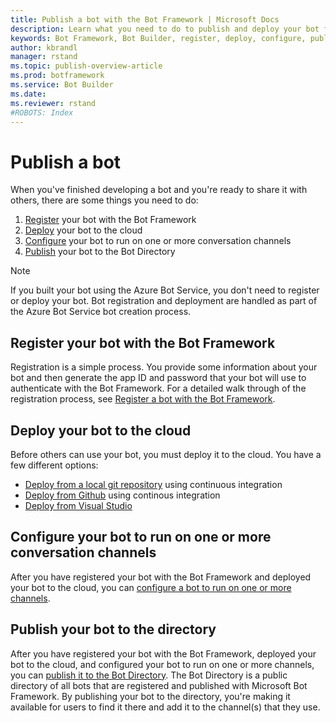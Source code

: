```yaml
---
title: Publish a bot with the Bot Framework | Microsoft Docs
description: Learn what you need to do to publish and deploy your bot for people to use.
keywords: Bot Framework, Bot Builder, register, deploy, configure, publish, Bot Directory
author: kbrandl
manager: rstand
ms.topic: publish-overview-article
ms.prod: botframework
ms.service: Bot Builder
ms.date:
ms.reviewer: rstand
#ROBOTS: Index
---
```


# Publish a bot

When you've finished developing a bot and you're ready to share it with others, there are some things you need to do:

1. [Register](#register) your bot with the Bot Framework<br/>
2. [Deploy](#deploy) your bot to the cloud<br/>
3. [Configure](#configure) your bot to run on one or more conversation channels<br/>
4. [Publish](#publish) your bot to the Bot Directory

> [!NOTE]
> If you built your bot using the Azure Bot Service, you don't need to register or deploy your bot.
> Bot registration and deployment are handled as part of the Azure Bot Service bot creation process.

## Register your bot with the Bot Framework

Registration is a simple process. You provide some information about your bot and then generate the app ID and password that your bot will use to authenticate with the Bot Framework.
For a detailed walk through of the registration process, see [Register a bot with the Bot Framework](~/portal-register-bot.md).

## Deploy your bot to the cloud

Before others can use your bot, you must deploy it to the cloud. You have a few different options:

- [Deploy from a local git repository](~/azure-deploy-bot-local-git.md) using continuous integration
- [Deploy from Github](~/azure-deploy-bot-github.md) using continous integration
- [Deploy from Visual Studio](~/azure-deploy-bot-visual-studio.md)

## Configure your bot to run on one or more conversation channels

After you have registered your bot with the Bot Framework and deployed your bot to the cloud, you can [configure a bot to run on one or more channels](~/portal-configure-channels.md).

## Publish your bot to the directory

After you have registered your bot with the Bot Framework, deployed your bot to the cloud, and configured your bot to run on one or more channels, you can [publish it to the Bot Directory](~/directory-add-bot.md).
The Bot Directory is a public directory of all bots that are registered and published with Microsoft Bot Framework.
By publishing your bot to the directory, you're making it available for users to find it there and add it to the channel(s) that they use.
